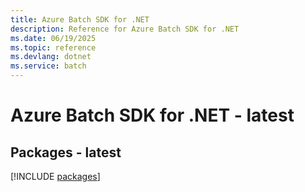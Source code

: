 ```yaml
---
title: Azure Batch SDK for .NET
description: Reference for Azure Batch SDK for .NET
ms.date: 06/19/2025
ms.topic: reference
ms.devlang: dotnet
ms.service: batch
---
```

# Azure Batch SDK for .NET - latest
## Packages - latest
[!INCLUDE [packages](batch-index.md)]